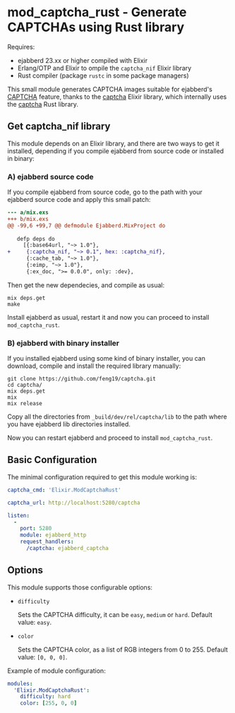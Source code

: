 mod_captcha_rust - Generate CAPTCHAs using Rust library
=======================================================

Requires:
- ejabberd 23.xx or higher compiled with Elixir
- Erlang/OTP and Elixir to ompile the `captcha_nif` Elixir library
- Rust compiler (package `rustc` in some package managers)


This small module generates CAPTCHA images suitable for ejabberd's
[CAPTCHA](https://docs.ejabberd.im/admin/configuration/basic/#captcha) feature,
thanks to the [captcha](https://github.com/feng19/captcha) Elixir library,
which internally uses the [captcha](https://github.com/daniel-e/captcha) Rust library.


Get captcha_nif library
-----------------------

This module depends on an Elixir library, and there are two ways to get it installed,
depending if you compile ejabberd from source code or installed in binary:

### A) ejabberd source code

If you compile ejabberd from source code, go to the path with your
ejabberd source code and apply this small patch:
```diff
--- a/mix.exs
+++ b/mix.exs
@@ -99,6 +99,7 @@ defmodule Ejabberd.MixProject do
 
   defp deps do
     [{:base64url, "~> 1.0"},
+     {:captcha_nif, "~> 0.1", hex: :captcha_nif},
      {:cache_tab, "~> 1.0"},
      {:eimp, "~> 1.0"},
      {:ex_doc, ">= 0.0.0", only: :dev},
```

Then get the new dependecies, and compile as usual:
```
mix deps.get
make
```

Install ejabberd as usual, restart it
and now you can proceed to install `mod_captcha_rust`.


### B) ejabberd with binary installer

If you installed ejabberd using some kind of binary installer,
you can download, compile and install the required library manually:

```
git clone https://github.com/feng19/captcha.git
cd captcha/
mix deps.get
mix
mix release
```

Copy all the directories from `_build/dev/rel/captcha/lib`
to the path where you have ejabberd lib directories installed.

Now you can restart ejabberd and proceed to install `mod_captcha_rust`.


Basic Configuration
-------------------

The minimal configuration required to get this module working is:

```yaml
captcha_cmd: 'Elixir.ModCaptchaRust'

captcha_url: http://localhost:5280/captcha

listen:
  -
    port: 5280
    module: ejabberd_http
    request_handlers:
      /captcha: ejabberd_captcha
```

Options
-------

This module supports those configurable options:

* `difficulty`

  Sets the CAPTCHA difficulty, it can be `easy`, `medium` or `hard`.
  Default value: `easy`.

* `color`

  Sets the CAPTCHA color, as a list of RGB integers from 0 to 255.
  Default value: `[0, 0, 0]`.


Example of module configuration:

```yaml
modules:
  'Elixir.ModCaptchaRust':
    difficulty: hard
    color: [255, 0, 0]
```
